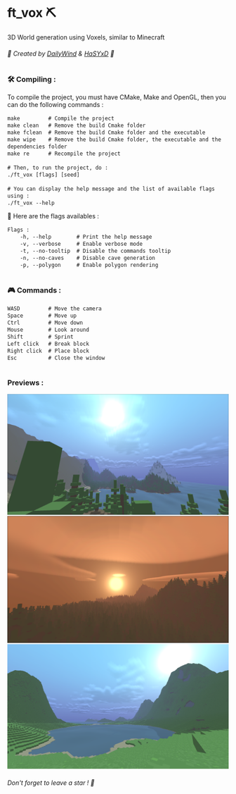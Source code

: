 # ft_vox ⛏️
3D World generation using Voxels, similar to Minecraft
###### 🔧 Created by [DailyWind](https://github.com/DailyWind00) & [HaSYxD](https://github.com/HaSYxD) 🔧

#
### 🛠️ Compiling :
To compile the project, you must have CMake, Make and OpenGL, then you can do the following commands :
```shell
make         # Compile the project
make clean   # Remove the build Cmake folder
make fclean  # Remove the build Cmake folder and the executable
make wipe    # Remove the build Cmake folder, the executable and the dependencies folder
make re      # Recompile the project

# Then, to run the project, do :
./ft_vox [flags] [seed]

# You can display the help message and the list of available flags using :
./ft_vox --help
```
🚩 Here are the flags availables :
```shell
Flags :
    -h, --help        # Print the help message
    -v, --verbose     # Enable verbose mode
    -t, --no-tooltip  # Disable the commands tooltip
    -n, --no-caves    # Disable cave generation
    -p, --polygon     # Enable polygon rendering
```

#
### 🎮 Commands :
```shell
WASD         # Move the camera
Space        # Move up
Ctrl         # Move down
Mouse        # Look around
Shift        # Sprint
Left click   # Break block
Right click  # Place block
Esc          # Close the window
```

#
### Previews :
<p align="center">
  <img src="./assets/previews/ft_vox-preview1.png"/>
  <img src="./assets/previews/ft_vox-preview2.png"/>
  <img src="./assets/previews/ft_vox-preview3.png"/>
</p>

###### Don't forget to leave a star ! 🌟